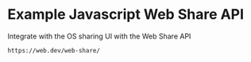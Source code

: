 # Example Javascript Web Share API

Integrate with the OS sharing UI with the Web Share API

```
https://web.dev/web-share/
```
